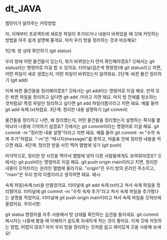 # dt_JAVA

젬민이가 알려주는 커밋방법

자, 이제부터 프로젝트에 새로운 파일이 추가되거나 내용이 바뀌었을 때 깃에 커밋하는 방법을 아주 쉽게 설명해 줄게요. 마치 우리 방을 정리하는 것과 비슷해요!

1단계: 방 상태 확인하기 (git status)

우리 방에 어떤 물건들이 있는지, 뭐가 바뀌었는지 먼저 확인해야겠죠? 깃에서는 git status라는 명령어로 이걸 할 수 있어요.
터미널(검은색 명령창)에 git status라고 치면, 어떤 파일이 새로 생겼는지, 어떤 파일이 바뀌었는지 알려줘요.
2단계: 바뀐 물건 정리하기 (git add)

이제 바뀐 물건들을 정리해야겠죠? 깃에서는 git add라는 명령어로 이걸 해요.
만약 모든 바뀐 파일을 정리하고 싶다면 git add .이라고 치면 돼요. 마치 방 전체를 청소하는 것처럼요!
특정 파일만 정리하고 싶다면 git add 파일이름이라고 치면 돼요. 예를 들어 git add 숙제.txt처럼요.
3단계: 정리한 내용 설명하기 (git commit)

물건들을 정리하고 나면, 왜 정리했는지, 어떤 물건들을 정리했는지 설명하는 쪽지를 붙여놔야 나중에 기억하기 쉽겠죠? 깃에서는 git commit이라는 명령어로 이걸 해요.
git commit -m "정리한 내용 설명"이라고 치면 돼요. 예를 들어 git commit -m "수학 숙제 추가"처럼요.
"-m"은 "메시지(message)"를 뜻하고, 따옴표 안에 정리한 내용을 적으면 돼요.
4단계: 정리한 방을 사진 찍어 앨범에 넣기 (git push)

마지막으로, 정리한 방 사진을 찍어서 앨범에 넣어 다른 사람들에게도 보여줘야겠죠? 깃에서는 git push라는 명령어로 이걸 해요.
git push origin main이라고 치면, 정리한 내용이 깃허브라는 온라인 앨범에 올라가요.
"origin"은 우리 방의 온라인 주소이고, "main"은 우리 방의 이름이라고 생각하면 돼요.
예시:

숙제 파일(숙제.txt)을 만들었어요.
터미널에 git add 숙제.txt라고 쳐서 숙제 파일을 정리했어요.
터미널에 git commit -m "수학 숙제 추가"라고 쳐서 숙제 파일을 추가했다는 설명을 적었어요.
터미널에 git push origin main이라고 쳐서 숙제 파일을 깃허브에 올렸어요.
주의사항:

git status 명령어를 자주 사용해서 방 상태를 확인하는 습관을 들이세요.
git commit 메시지는 나중에 봤을 때 이해하기 쉽도록 자세하게 적는 것이 좋아요.
이제 깃에 커밋하는 방법, 어렵지 않죠? 마치 우리 방을 정리하는 것처럼 쉽고 재미있게 깃을 사용해 보세요!
